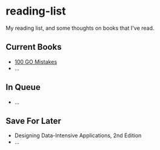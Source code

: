 # reading-list
My reading list, and some thoughts on books that I've read.

## Current Books

- [100 GO Mistakes](./current_books/100_go_mistakes.md)
- ...

## In Queue

- ...

## Save For Later

- Designing Data-Intensive Applications, 2nd Edition
- ...
